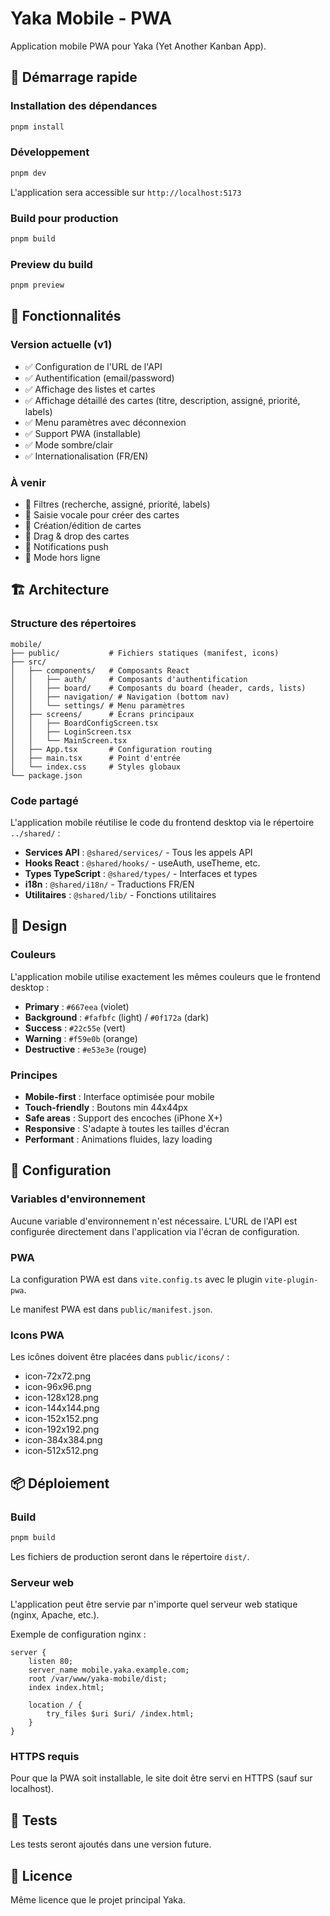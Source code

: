 # Yaka Mobile - PWA

Application mobile PWA pour Yaka (Yet Another Kanban App).

## 🚀 Démarrage rapide

### Installation des dépendances

```bash
pnpm install
```

### Développement

```bash
pnpm dev
```

L'application sera accessible sur `http://localhost:5173`

### Build pour production

```bash
pnpm build
```

### Preview du build

```bash
pnpm preview
```

## 📱 Fonctionnalités

### Version actuelle (v1)

- ✅ Configuration de l'URL de l'API
- ✅ Authentification (email/password)
- ✅ Affichage des listes et cartes
- ✅ Affichage détaillé des cartes (titre, description, assigné, priorité, labels)
- ✅ Menu paramètres avec déconnexion
- ✅ Support PWA (installable)
- ✅ Mode sombre/clair
- ✅ Internationalisation (FR/EN)

### À venir

- 🔄 Filtres (recherche, assigné, priorité, labels)
- 🔄 Saisie vocale pour créer des cartes
- 🔄 Création/édition de cartes
- 🔄 Drag & drop des cartes
- 🔄 Notifications push
- 🔄 Mode hors ligne

## 🏗️ Architecture

### Structure des répertoires

```
mobile/
├── public/           # Fichiers statiques (manifest, icons)
├── src/
│   ├── components/   # Composants React
│   │   ├── auth/     # Composants d'authentification
│   │   ├── board/    # Composants du board (header, cards, lists)
│   │   ├── navigation/ # Navigation (bottom nav)
│   │   └── settings/ # Menu paramètres
│   ├── screens/      # Écrans principaux
│   │   ├── BoardConfigScreen.tsx
│   │   ├── LoginScreen.tsx
│   │   └── MainScreen.tsx
│   ├── App.tsx       # Configuration routing
│   ├── main.tsx      # Point d'entrée
│   └── index.css     # Styles globaux
└── package.json
```

### Code partagé

L'application mobile réutilise le code du frontend desktop via le répertoire `../shared/` :

- **Services API** : `@shared/services/` - Tous les appels API
- **Hooks React** : `@shared/hooks/` - useAuth, useTheme, etc.
- **Types TypeScript** : `@shared/types/` - Interfaces et types
- **i18n** : `@shared/i18n/` - Traductions FR/EN
- **Utilitaires** : `@shared/lib/` - Fonctions utilitaires

## 🎨 Design

### Couleurs

L'application mobile utilise exactement les mêmes couleurs que le frontend desktop :

- **Primary** : `#667eea` (violet)
- **Background** : `#fafbfc` (light) / `#0f172a` (dark)
- **Success** : `#22c55e` (vert)
- **Warning** : `#f59e0b` (orange)
- **Destructive** : `#e53e3e` (rouge)

### Principes

- **Mobile-first** : Interface optimisée pour mobile
- **Touch-friendly** : Boutons min 44x44px
- **Safe areas** : Support des encoches (iPhone X+)
- **Responsive** : S'adapte à toutes les tailles d'écran
- **Performant** : Animations fluides, lazy loading

## 🔧 Configuration

### Variables d'environnement

Aucune variable d'environnement n'est nécessaire. L'URL de l'API est configurée directement dans l'application via l'écran de configuration.

### PWA

La configuration PWA est dans `vite.config.ts` avec le plugin `vite-plugin-pwa`.

Le manifest PWA est dans `public/manifest.json`.

### Icons PWA

Les icônes doivent être placées dans `public/icons/` :

- icon-72x72.png
- icon-96x96.png
- icon-128x128.png
- icon-144x144.png
- icon-152x152.png
- icon-192x192.png
- icon-384x384.png
- icon-512x512.png

## 📦 Déploiement

### Build

```bash
pnpm build
```

Les fichiers de production seront dans le répertoire `dist/`.

### Serveur web

L'application peut être servie par n'importe quel serveur web statique (nginx, Apache, etc.).

Exemple de configuration nginx :

```nginx
server {
    listen 80;
    server_name mobile.yaka.example.com;
    root /var/www/yaka-mobile/dist;
    index index.html;

    location / {
        try_files $uri $uri/ /index.html;
    }
}
```

### HTTPS requis

Pour que la PWA soit installable, le site doit être servi en HTTPS (sauf sur localhost).

## 🧪 Tests

Les tests seront ajoutés dans une version future.

## 📝 Licence

Même licence que le projet principal Yaka.

